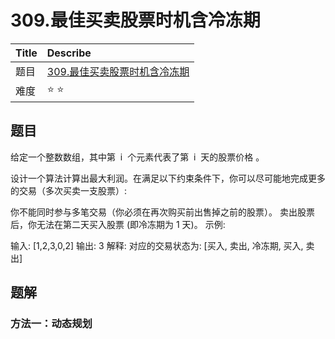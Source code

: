 # 309.最佳买卖股票时机含冷冻期

| Title | Describe                                                                                                        |
| :---- | :-------------------------------------------------------------------------------------------------------------- |
| 题目  | [309.最佳买卖股票时机含冷冻期](https://leetcode-cn.com/problems/best-time-to-buy-and-sell-stock-with-cooldown/) |
| 难度  | ⭐ ⭐                                                                                                           |

## 题目

给定一个整数数组，其中第  i  个元素代表了第  i  天的股票价格 。​

设计一个算法计算出最大利润。在满足以下约束条件下，你可以尽可能地完成更多的交易（多次买卖一支股票）:

你不能同时参与多笔交易（你必须在再次购买前出售掉之前的股票）。
卖出股票后，你无法在第二天买入股票 (即冷冻期为 1 天)。
示例:

输入: [1,2,3,0,2]
输出: 3
解释: 对应的交易状态为: [买入, 卖出, 冷冻期, 买入, 卖出]

## 题解

### 方法一：动态规划
